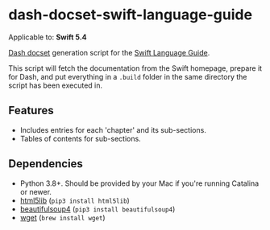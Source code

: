 # dash-docset-swift-language-guide

Applicable to: **Swift 5.4**

[Dash docset](https://github.com/Kapeli/Dash-User-Contributions) generation script for the [Swift Language Guide](https://docs.swift.org/swift-book/LanguageGuide/).

This script will fetch the documentation from the Swift homepage, prepare it for Dash, and put everything in a `.build` folder in the same directory the script has been executed in.

## Features

- Includes entries for each 'chapter' and its sub-sections.
- Tables of contents for sub-sections.

## Dependencies

- Python 3.8+. Should be provided by your Mac if you're running Catalina or newer.
- [html5lib](https://pypi.org/project/html5lib/) (`pip3 install html5lib`)
- [beautifulsoup4](https://www.crummy.com/software/BeautifulSoup/) (`pip3 install beautifulsoup4`)
- [wget](https://www.gnu.org/software/wget/) (`brew install wget`)